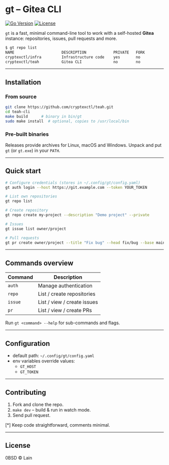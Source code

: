 # gt – Gitea CLI

[![Go Version](https://img.shields.io/badge/go-1.21+-blue)](https://golang.org) [![License](https://img.shields.io/badge/license-0BSD-green)](LICENSE)

`gt` is a fast, minimal command-line tool to work with a self-hosted **Gitea** instance: repositories, issues, pull requests and more.

```bash
$ gt repo list
NAME                     DESCRIPTION            PRIVATE   FORK
cryptexctl/infra         Infrastructure code    yes       no
cryptexctl/teah          Gitea CLI              no        no
```

---

## Installation

### From source

```bash
git clone https://github.com/cryptexctl/teah.git
cd teah-cli
make build      # binary in bin/gt
sudo make install  # optional, copies to /usr/local/bin
```

### Pre-built binaries

Releases provide archives for Linux, macOS and Windows. Unpack and put `gt` (or `gt.exe`) in your `PATH`.

---

## Quick start

```bash
# Configure credentials (stores in ~/.config/gt/config.yaml)
gt auth login --host https://git.example.com --token YOUR_TOKEN

# List own repositories
gt repo list

# Create repository
gt repo create my-project --description "Demo project" --private

# Issues
gt issue list owner/project

# Pull requests
gt pr create owner/project --title "Fix bug" --head fix/bug --base main
```

---

## Commands overview

| Command    | Description                     |
|------------|---------------------------------|
| `auth`     | Manage authentication           |
| `repo`     | List / create repositories      |
| `issue`    | List / view / create issues     |
| `pr`       | List / view / create PRs        |

Run `gt <command> --help` for sub-commands and flags.

---

## Configuration

* default path: `~/.config/gt/config.yaml`
* env variables override values:
  * `GT_HOST`
  * `GT_TOKEN`

---

## Contributing

1. Fork and clone the repo.
2. `make dev` – build & run in watch mode.
3. Send pull request.

[*] Keep code straightforward, comments minimal.

---

## License

0BSD © Lain 
